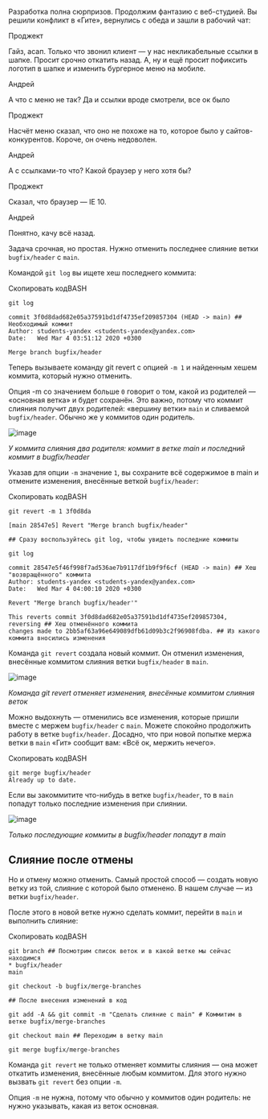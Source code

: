 

Разработка полна сюрпризов. Продолжим фантазию с веб-студией. Вы решили конфликт в «Гите», вернулись с обеда и зашли в рабочий чат:

Проджект

Гайз, асап. Только что звонил клиент — у нас некликабельные ссылки в шапке. Просит срочно откатить назад. А, ну и ещё просит пофиксить логотип в шапке и изменить бургерное меню на мобиле.

Андрей

А что с меню не так? Да и ссылки вроде смотрели, все ок было

Проджект

Насчёт меню сказал, что оно не похоже на то, которое было у сайтов-конкурентов. Короче, он очень недоволен.

Андрей

А с ссылками-то что? Какой браузер у него хотя бы?

Проджект

Сказал, что браузер — IE 10.

Андрей

Понятно, качу всё назад.

Задача срочная, но простая. Нужно отменить последнее слияние ветки `bugfix/header` с `main`.

Командой `git log` вы ищете хеш последнего коммита:

Скопировать кодBASH

```
git log 

commit 3f0d8dad682e05a37591bd1df4735ef209857304 (HEAD -> main) ## Необходимый коммит
Author: students-yandex <students-yandex@yandex.com>
Date:   Wed Mar 4 03:51:12 2020 +0300

Merge branch bugfix/header 
```

Теперь вызываете команду git revert с опцией `-m 1` и найденным хешем коммита, который нужно отменить.

Опция -m со значением больше `0` говорит о том, какой из родителей — «основная ветка» и будет сохранён. Это важно, потому что коммит слияния получит двух родителей: «вершину ветки» `main` и сливаемой `bugfix/header`. Обычно же у коммитов один родитель.

![image](https://pictures.s3.yandex.net/resources/Untitled_1603112926.png)

_У коммита слияния два родителя: коммит в ветке main и последний коммит в bugfix/header_

Указав для опции `-m` значение `1`, вы сохраните всё содержимое в main и отмените изменения, внесённые веткой `bugfix/header`:

Скопировать кодBASH

```
git revert -m 1 3f0d8da

[main 28547e5] Revert "Merge branch bugfix/header"

## Сразу воспользуйтесь git log, чтобы увидеть последние коммиты

git log

commit 28547e5f46f998f7ad536ae7b9117df1b9f9f6cf (HEAD -> main) ## Хеш "возвращённого" коммита
Author: students-yandex <students-yandex@yandex.com>
Date:   Wed Mar 4 04:00:10 2020 +0300

Revert "Merge branch bugfix/header'"

This reverts commit 3f0d8dad682e05a37591bd1df4735ef209857304, reversing ## Хеш отменённого коммита
changes made to 2bb5af63a96e649089dfb61d09b3c2f96908fdba. ## Из какого коммита вносились изменения 
```

Команда `git revert` создала новый коммит. Он отменил изменения, внесённые коммитом слияния ветки `bugfix/header` в `main`.

![image](https://pictures.s3.yandex.net/resources/Untitled_1_1603113057.png)

_Команда git revert отменяет изменения, внесённые коммитом слияния веток_

Можно выдохнуть — отменились все изменения, которые пришли вместе с мержем `bugfix/header` с `main`. Можете спокойно продолжить работу в ветке `bugfix/header`. Досадно, что при новой попытке мержа ветки в `main` «Гит» сообщит вам: «Всё ок, мержить нечего».

Скопировать кодBASH

```
git merge bugfix/header
Already up to date. 
```

Если вы закоммитите что-нибудь в ветке `bugfix/header`, то в `main` попадут только последние изменения при слиянии.

![image](https://pictures.s3.yandex.net/resources/Untitled_1603464841.png)

_Только последующие коммиты в bugfix/header попадут в main_

## Слияние после отмены

Но и отмену можно отменить. Самый простой способ — создать новую ветку из той, слияние с которой было отменено. В нашем случае — из ветки `bugfix/header`.

После этого в новой ветке нужно сделать коммит, перейти в `main` и выполнить слияние:

Скопировать кодBASH

```
git branch ## Посмотрим список веток и в какой ветке мы сейчас находимся
* bugfix/header
main

git checkout -b bugfix/merge-branches

## После внесения изменений в код

git add -A && git commit -m "Сделать слияние с main" # Коммитим в ветке bugfix/merge-branches

git checkout main ## Переходим в ветку main

git merge bugfix/merge-branches 
```

Команда `git revert` не только отменяет коммиты слияния — она может откатить изменения, внесённые любым коммитом. Для этого нужно вызвать `git revert` без опции `-m`.

Опция `-m` не нужна, потому что обычно у коммитов один родитель: не нужно указывать, какая из веток основная.